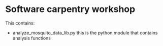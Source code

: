 Software carpentry workshop
===========================

This contains:

* analyze_mosquito_data_lib.py this is the python module that contains analysis functions
